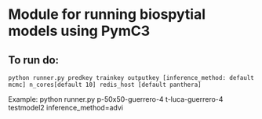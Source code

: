# Module for running biospytial models using PymC3

## To run do:
`python runner.py predkey trainkey outputkey [inference_method: default mcmc] n_cores[default 10] redis_host [default panthera]`

Example:
python runner.py p-50x50-guerrero-4 t-luca-guerrero-4 testmodel2 inference_method=advi 


